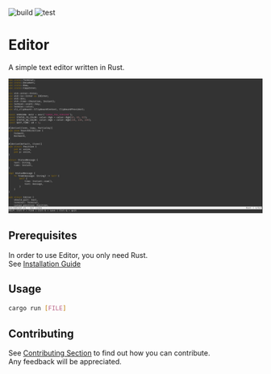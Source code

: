 ![build](https://github.com/nadmax/editor/actions/workflows/build.yml/badge.svg) ![test](https://github.com/nadmax/editor/actions/workflows/test.yml/badge.svg)

# Editor

A simple text editor written in Rust.

![Editor example](https://github.com/nadmax/editor/blob/master/static/editor.png)

## Prerequisites

In order to use Editor, you only need Rust.  
See [Installation Guide](https://www.rust-lang.org/tools/install)

## Usage

```bash
cargo run [FILE]
```

## Contributing
See [Contributing Section](https://github.com/nadmax/editor/blob/master/CONTRIBUTING.md) to find out how you can contribute.  
Any feedback will be appreciated.